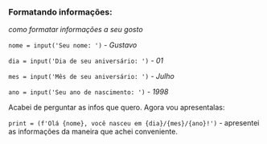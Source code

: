 ### Formatando informações:

*como formatar informações a seu gosto*

`nome = input('Seu nome: ')` - *Gustavo*

`dia = input('Dia de seu aniversário: ')` - *01*

`mes = input('Mês de seu aniversário: ')` - *Julho*

`ano = input('Seu ano de nascimento: ')` - *1998*

Acabei de perguntar as infos que quero. Agora vou apresentalas:

`print = (f'Olá {nome}, você nasceu em {dia}/{mes}/{ano}!')` - apresentei as informações da maneira que achei conveniente.
